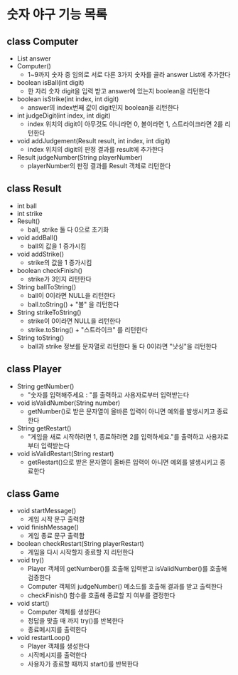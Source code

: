 # 숫자 야구 기능 목록

## class Computer
- List answer
- Computer()
    - 1~9까지 숫자 중 임의로 서로 다른 3가지 숫자를 골라 answer List에 추가한다
- boolean isBall(int digit)
    - 한 자리 숫자 digit을 입력 받고 answer에 있는지 boolean을 리턴한다
- boolean isStrike(int index, int digit)
    - answer의 index번째 값이 digit인지 boolean을 리턴한다
- int judgeDigit(int index, int digit)
    - index 위치의 digit이 아무것도 아니라면 0, 볼이라면 1, 스트라이크라면 2를 리턴한다
- void addJudgement(Result result, int index, int digit)
    - index 위치의 digit의 판정 결과를 result에 추가한다
- Result judgeNumber(String playerNumber)
    - playerNumber의 판정 결과를 Result 객체로 리턴한다

## class Result
- int ball
- int strike
- Result()
    - ball, strike 둘 다 0으로 초기화
- void addBall()
    - ball의 값을 1 증가시킴
- void addStrike()
    - strike의 값을 1 증가시킴
- boolean checkFinish()
    - strike가 3인지 리턴한다
- String ballToString()
    - ball이 0이라면 NULL을 리턴한다
    - ball.toString() + "볼" 을 리턴한다
- String strikeToString()
    - strike이 0이라면 NULL을 리턴한다
    - strike.toString() + "스트라이크" 를 리턴한다
- String toString()
    - ball과 strike 정보를 문자열로 리턴한다 둘 다 0이라면 "낫싱"을 리턴한다

## class Player
- String getNumber()
    - "숫자를 입력해주세요 : "를 출력하고 사용자로부터 입력받는다
- void isValidNumber(String number)
    - getNumber()로 받은 문자열이 올바른 입력이 아니면 예외를 발생시키고 종료한다
- String getRestart()
    - "게임을 새로 시작하려면 1, 종료하려면 2를 입력하세요."를 출력하고 사용자로부터 입력받는다
- void isValidRestart(String restart)
    - getRestart()으로 받은 문자열이 올바른 입력이 아니면 예외를 발생시키고 종료한다

## class Game
- void startMessage()
    - 게임 시작 문구 출력함
- void finishMessage()
    - 게임 종료 문구 출력함
- boolean checkRestart(String playerRestart)
    - 게임을 다시 시작할지 종료할 지 리턴한다
- void try()
    - Player 객체의 getNumber()를 호출해 입력받고 isValidNumber()를 호출해 검증한다
    - Computer 객체의 judgeNumber() 메소드를 호출해 결과를 받고 출력한다
    - checkFinish() 함수를 호출해 종료할 지 여부를 결정한다
- void start()
    - Computer 객체를 생성한다
    - 정답을 맞출 때 까지 try()를 반복한다
    - 종료메시지를 출력한다
- void restartLoop()
    - Player 객체를 생성한다
    - 시작메시지를 출력한다
    - 사용자가 종료할 때까지 start()를 반복한다

